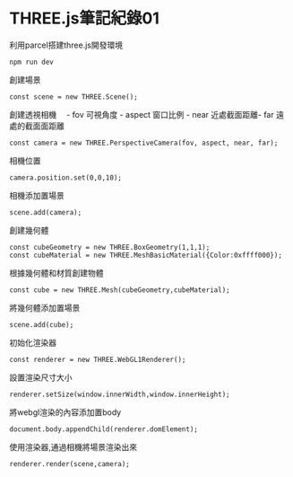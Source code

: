 # THREE.js筆記紀錄01

利用parcel搭建three.js開發環境
```
npm run dev 
```
創建場景
```
const scene = new THREE.Scene();
```
創建透視相機 　- fov 可視角度 - aspect 窗口比例 - near 近處截面距離- far 遠處的截面面距離
```
const camera = new THREE.PerspectiveCamera(fov, aspect, near, far);
```
相機位置
```
camera.position.set(0,0,10);
```
相機添加置場景
```
scene.add(camera);
```
創建幾何體
```
const cubeGeometry = new THREE.BoxGeometry(1,1,1);
const cubeMaterial = new THREE.MeshBasicMaterial({Color:0xffff000});
```
根據幾何體和材質創建物體
```
const cube = new THREE.Mesh(cubeGeometry,cubeMaterial);
```
將幾何體添加置場景
```
scene.add(cube);
```
初始化渲染器
```
const renderer = new THREE.WebGL1Renderer();
```
設置渲染尺寸大小
```
renderer.setSize(window.innerWidth,window.innerHeight);
```
將webgl渲染的內容添加置body
```
document.body.appendChild(renderer.domElement);
```
使用渲染器,通過相機將場景渲染出來
```
renderer.render(scene,camera);
```
